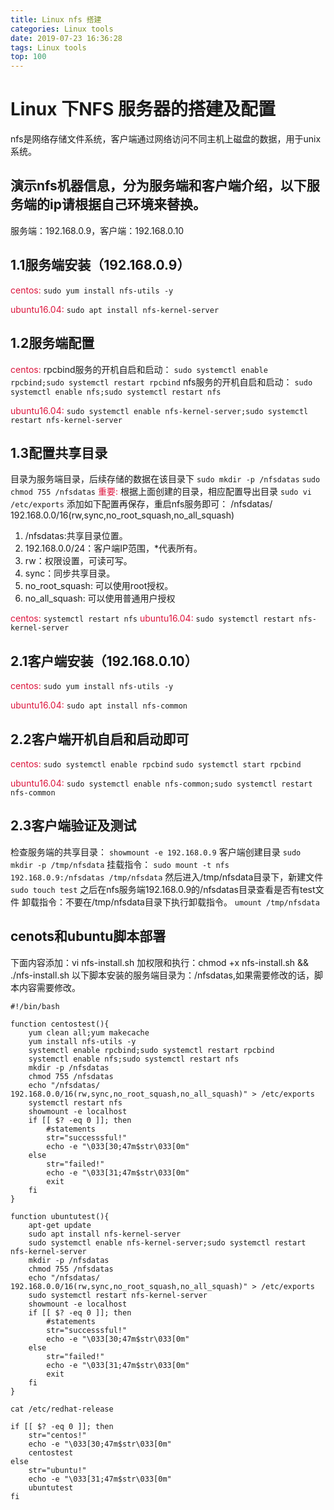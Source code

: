 ```yaml
---
title: Linux nfs 搭建
categories: Linux tools
date: 2019-07-23 16:36:28
tags: Linux tools
top: 100
---
```

# Linux 下NFS 服务器的搭建及配置

nfs是网络存储文件系统，客户端通过网络访问不同主机上磁盘的数据，用于unix系统。
<!--more-->
## 演示nfs机器信息，分为服务端和客户端介绍，以下服务端的ip请根据自己环境来替换。
服务端：192.168.0.9，客户端：192.168.0.10
## 1.1服务端安装（192.168.0.9）
<font color=#DC143C >centos:</font>
`sudo yum install nfs-utils -y`

<font color=#DC143C >ubuntu16.04:</font>
`sudo apt install nfs-kernel-server`
## 1.2服务端配置
<font color=#DC143C >centos:</font>
rpcbind服务的开机自启和启动：
`sudo systemctl enable rpcbind;sudo systemctl restart rpcbind`
nfs服务的开机自启和启动：
`sudo systemctl enable nfs;sudo systemctl restart nfs`

<font color=#DC143C >ubuntu16.04:</font>
`sudo systemctl enable nfs-kernel-server;sudo systemctl restart nfs-kernel-server`
## 1.3配置共享目录
目录为服务端目录，后续存储的数据在该目录下
`sudo mkdir -p /nfsdatas`
`sudo chmod 755 /nfsdatas`
<font color=#DC143C >重要:</font> 根据上面创建的目录，相应配置导出目录
`sudo vi /etc/exports`
添加如下配置再保存，重启nfs服务即可：
/nfsdatas/ 192.168.0.0/16(rw,sync,no_root_squash,no_all_squash)
1. /nfsdatas:共享目录位置。
2. 192.168.0.0/24：客户端IP范围，*代表所有。
3. rw：权限设置，可读可写。
4. sync：同步共享目录。
5. no_root_squash: 可以使用root授权。
6. no_all_squash: 可以使用普通用户授权

<font color=#DC143C >centos:</font>
`systemctl restart nfs`
<font color=#DC143C >ubuntu16.04:</font>
`sudo systemctl restart nfs-kernel-server`

## 2.1客户端安装（192.168.0.10）
<font color=#DC143C >centos:</font>
`sudo yum install nfs-utils -y`

<font color=#DC143C >ubuntu16.04:</font>
`sudo apt install nfs-common`
## 2.2客户端开机自启和启动即可
<font color=#DC143C >centos:</font>
`sudo systemctl enable rpcbind`
`sudo systemctl start rpcbind`

<font color=#DC143C >ubuntu16.04:</font>
`sudo systemctl enable nfs-common;sudo systemctl restart nfs-common`
## 2.3客户端验证及测试
检查服务端的共享目录：
`showmount -e 192.168.0.9`
客户端创建目录
`sudo mkdir -p /tmp/nfsdata`
挂载指令：
`sudo mount -t nfs 192.168.0.9:/nfsdatas /tmp/nfsdata`
然后进入/tmp/nfsdata目录下，新建文件
`sudo touch test`
之后在nfs服务端192.168.0.9的/nfsdatas目录查看是否有test文件
卸载指令：不要在/tmp/nfsdata目录下执行卸载指令。
`umount /tmp/nfsdata`
## cenots和ubuntu脚本部署
下面内容添加：vi nfs-install.sh
加权限和执行：chmod +x nfs-install.sh && ./nfs-install.sh
以下脚本安装的服务端目录为：/nfsdatas,如果需要修改的话，脚本内容需要修改。
```
#!/bin/bash

function centostest(){
    yum clean all;yum makecache
    yum install nfs-utils -y
    systemctl enable rpcbind;sudo systemctl restart rpcbind
    systemctl enable nfs;sudo systemctl restart nfs
    mkdir -p /nfsdatas
    chmod 755 /nfsdatas
    echo "/nfsdatas/ 192.168.0.0/16(rw,sync,no_root_squash,no_all_squash)" > /etc/exports
    systemctl restart nfs
    showmount -e localhost
    if [[ $? -eq 0 ]]; then
        #statements
        str="successsful!"
        echo -e "\033[30;47m$str\033[0m"  
    else
        str="failed!"
        echo -e "\033[31;47m$str\033[0m"
        exit
    fi
}

function ubuntutest(){
    apt-get update
    sudo apt install nfs-kernel-server
    sudo systemctl enable nfs-kernel-server;sudo systemctl restart nfs-kernel-server
    mkdir -p /nfsdatas
    chmod 755 /nfsdatas
    echo "/nfsdatas/ 192.168.0.0/16(rw,sync,no_root_squash,no_all_squash)" > /etc/exports
    sudo systemctl restart nfs-kernel-server
    showmount -e localhost
    if [[ $? -eq 0 ]]; then
        #statements
        str="successsful!"
        echo -e "\033[30;47m$str\033[0m"  
    else
        str="failed!"
        echo -e "\033[31;47m$str\033[0m"
        exit
    fi
}

cat /etc/redhat-release

if [[ $? -eq 0 ]]; then
    str="centos!"
    echo -e "\033[30;47m$str\033[0m"
    centostest
else
    str="ubuntu!"
    echo -e "\033[31;47m$str\033[0m"
    ubuntutest
fi
```